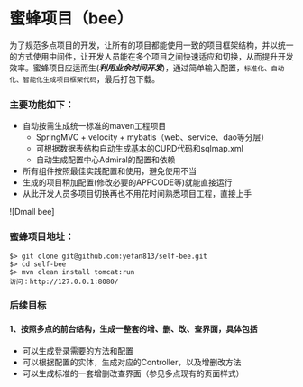 蜜蜂项目（bee）
==================


为了规范多点项目的开发，让所有的项目都能使用一致的项目框架结构，并以统一的方式使用中间件，让开发人员能在多个项目之间快速适应和切换，从而提升开发效率。蜜蜂项目应运而生(***利用业余时间开发***)，通过简单输入配置，`标准化、自动化、智能化生成项目框架代码`，最后打包下载。

### 主要功能如下：

- 自动按需生成统一标准的maven工程项目
  - SpringMVC + velocity + mybatis（web、service、dao等分层）
  - 可根据数据表结构自动生成基本的CURD代码和sqlmap.xml
  - 自动生成配置中心Admiral的配置和依赖
- 所有组件按照最佳实践配置和使用，避免使用不当
- 生成的项目稍加配置(修改必要的APPCODE等)就能直接运行
- 从此开发人员多项目切换再也不用花时间熟悉项目工程，直接上手

![Dmall bee]

### 蜜蜂项目地址：

```
$> git clone git@github.com:yefan813/self-bee.git
$> cd self-bee
$> mvn clean install tomcat:run
访问：http://127.0.0.1:8080/
```

### 后续目标

#### 1、按照多点的前台结构，生成一整套的增、删、改、查界面，具体包括

- 可以生成登录需要的方法和配置
- 可以根据配置的实体，生成对应的Controller，以及增删改方法
- 可以生成标准的一套增删改查界面（参见多点现有的页面样式）

